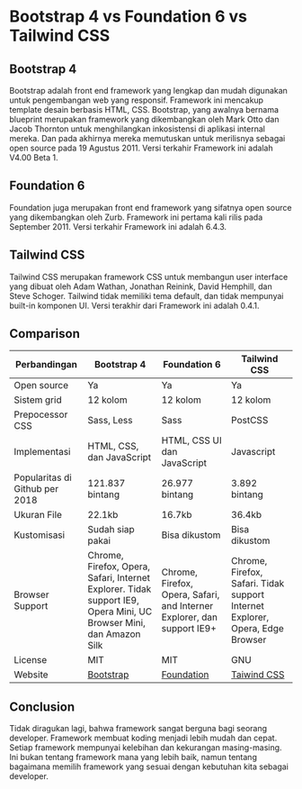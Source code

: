 # Bootstrap 4 vs Foundation 6 vs Tailwind CSS

## Bootstrap 4
Bootstrap adalah front end framework yang lengkap dan mudah digunakan untuk pengembangan web yang responsif. Framework ini mencakup template desain berbasis HTML, CSS.
Bootstrap, yang awalnya bernama blueprint merupakan framework yang dikembangkan oleh Mark Otto dan Jacob Thornton untuk menghilangkan inkosistensi di aplikasi internal mereka. Dan pada akhirnya mereka memutuskan untuk merilisnya sebagai open source pada 19 Agustus 2011. Versi terkahir Framework ini adalah  V4.00 Beta 1.

## Foundation 6
Foundation juga merupakan front end framework yang sifatnya open source yang dikembangkan oleh Zurb. Framework ini pertama kali rilis pada September 2011. Versi terkahir Framework ini adalah 6.4.3.

## Tailwind CSS
Tailwind CSS merupakan framework CSS untuk membangun user interface yang dibuat oleh Adam Wathan, Jonathan Reinink, David Hemphill, dan Steve Schoger. Tailwind tidak memiliki tema default, dan tidak mempunyai built-in komponen UI. Versi terakhir dari Framework ini adalah 0.4.1.

## Comparison
| Perbandingan | Bootstrap 4 | Foundation 6 | Tailwind CSS |
| ----------- | ------------ | -------- | ---------|
| Open source | Ya | Ya | Ya |
| Sistem grid | 12 kolom | 12 kolom | 12 kolom |
| Prepocessor CSS| Sass, Less | Sass| PostCSS |
| Implementasi | HTML, CSS, dan JavaScript | HTML, CSS UI dan JavaScript | Javascript | 
| Popularitas di Github per 2018 | 121.837 bintang | 26.977 bintang | 3.892 bintang |
| Ukuran File | 22.1kb | 16.7kb | 36.4kb |
| Kustomisasi | Sudah siap pakai | Bisa dikustom | Bisa dikustom |
| Browser Support | Chrome, Firefox, Opera, Safari, Internet Explorer. Tidak support IE9, Opera Mini, UC Browser Mini, dan Amazon Silk | Chrome, Firefox, Opera, Safari, and Interner Explorer, dan support IE9+ | Chrome, Firefox, Safari. Tidak support Internet Explorer, Opera, Edge Browser |
| License | MIT | MIT | GNU |
| Website | [Bootstrap](https://getbootstrap.com/) | [Foundation](https://foundation.zurb.com/) | [Taiwind CSS](https://tailwindcss.com/) |

## Conclusion
Tidak diragukan lagi, bahwa framework sangat berguna bagi seorang developer. Framework membuat koding menjadi lebih mudah dan cepat.
Setiap framework mempunyai kelebihan dan kekurangan masing-masing. Ini bukan tentang framework mana yang lebih baik, namun tentang bagaimana memilih framework yang sesuai dengan kebutuhan kita sebagai developer. 

